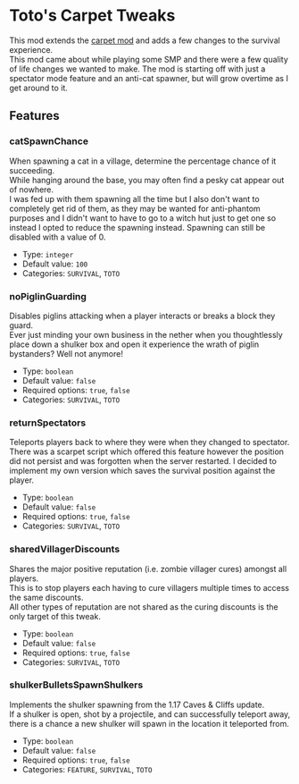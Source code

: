 # Toto's Carpet Tweaks

This mod extends the [carpet mod](https://github.com/gnembon/fabric-carpet) and adds a few changes to the survival experience.   
This mod came about while playing some SMP and there were a few quality of life changes we wanted to make. The mod is starting off with just a spectator mode feature and an anti-cat spawner, but will grow overtime as I get around to it.

## Features 

### catSpawnChance
When spawning a cat in a village, determine the percentage chance of it succeeding.   
While hanging around the base, you may often find a pesky cat appear out of nowhere.  
I was fed up with them spawning all the time but I also don't want to completely get rid of them, as they may be wanted for anti-phantom purposes and I didn't want to have to go to a witch hut just to get one so instead I opted to reduce the spawning instead. Spawning can still be disabled with a value of 0.

* Type: `integer`
* Default value: `100`
* Categories: `SURVIVAL`, `TOTO`

### noPiglinGuarding
Disables piglins attacking when a player interacts or breaks a block they guard.  
Ever just minding your own business in the nether when you thoughtlessly place down a shulker box and open it experience the wrath of piglin bystanders? Well not anymore!

* Type: `boolean`
* Default value: `false`
* Required options: `true`, `false`
* Categories: `SURVIVAL`, `TOTO`

### returnSpectators 
Teleports players back to where they were when they changed to spectator.  
There was a scarpet script which offered this feature however the position did not persist and was forgotten when the server restarted. I decided to implement my own version which saves the survival position against the player.

* Type: `boolean`
* Default value: `false`
* Required options: `true`, `false`
* Categories: `SURVIVAL`, `TOTO`

### sharedVillagerDiscounts
Shares the major positive reputation (i.e. zombie villager cures) amongst all players.  
This is to stop players each having to cure villagers multiple times to access the same discounts.  
All other types of reputation are not shared as the curing discounts is the only target of this tweak.

* Type: `boolean`
* Default value: `false`
* Required options: `true`, `false`
* Categories: `SURVIVAL`, `TOTO`

### shulkerBulletsSpawnShulkers
Implements the shulker spawning from the 1.17 Caves & Cliffs update.  
If a shulker is open, shot by a projectile, and can successfully teleport away, there is a chance a new shulker will spawn in the location it teleported from.

* Type: `boolean`
* Default value: `false`
* Required options: `true`, `false`
* Categories: `FEATURE`, `SURVIVAL`, `TOTO`


